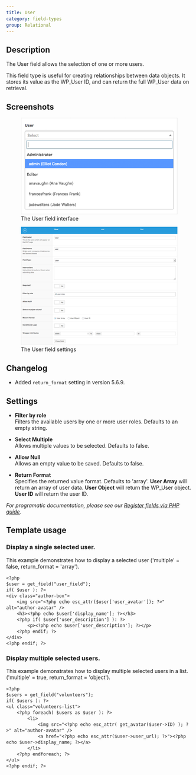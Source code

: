 ```yaml
---
title: User
category: field-types
group: Relational
---
```


## Description
The User field allows the selection of one or more users.

This field type is useful for creating relationships between data objects. It stores its value as the WP_User ID, and can return the full WP_User data on retrieval.

## Screenshots
<div class="gallery">
	<figure>
		<a href="https://raw.githubusercontent.com/AdvancedCustomFields/docs/master/assets/acf-user-field-interface.png">
			<img src="https://raw.githubusercontent.com/AdvancedCustomFields/docs/master/assets/acf-user-field-interface.png" alt="acf-user-field-interface" />
		</a>
		<figcaption>The User field interface</figcaption>
	</figure>
	<figure>
		<a href="https://raw.githubusercontent.com/AdvancedCustomFields/docs/master/assets/acf-user-field-settings.png">
			<img src="https://raw.githubusercontent.com/AdvancedCustomFields/docs/master/assets/acf-user-field-settings.png" alt="acf-user-field-settings" />
		</a>
		<figcaption>The User field settings</figcaption>
	</figure>
</div>

## Changelog
- Added `return_format` setting in version 5.6.9.

## Settings
- **Filter by role**  
  Filters the available users by one or more user roles. Defaults to an empty string.
  
- **Select Multiple**  
  Allows multiple values to be selected. Defaults to false.
  
- **Allow Null**  
  Allows an empty value to be saved. Defaults to false.
  
- **Return Format**  
  Specifies the returned value format. Defaults to 'array'.
  **User Array** will return an array of user data.
  **User Object** will return the WP_User object.
  **User ID** will return the user ID.
  
*For programatic documentation, please see our [Register fields via PHP guide](https://www.advancedcustomfields.com/resources/register-fields-via-php/)*.

## Template usage

### Display a single selected user.
This example demonstrates how to display a selected user ('multiple' = false, return_format = 'array').
```
<?php
$user = get_field("user_field");
if( $user ): ?>
<div class="author-box">
	<img src="<?php echo esc_attr($user['user_avatar']); ?>" alt="author-avatar" />
	<h3><?php echo $user['display_name']; ?></h3>
	<?php if( $user['user_description'] ): ?>
		<p><?php echo $user['user_description']; ?></p>
	<?php endif; ?>
</div>
<?php endif; ?>
```

### Display multiple selected users.
This example demonstrates how to display multiple selected users in a list. ('multiple' = true, return_format = 'object').
```
<?php
$users = get_field("volunteers");
if( $users ): ?>
<ul class="volunteers-list">
	<?php foreach( $users as $user ): ?>
		<li>
			<img src="<?php echo esc_attr( get_avatar($user->ID) ); ?>" alt="author-avatar" />
			<a href="<?php echo esc_attr($user->user_url); ?>"><?php echo $user->display_name; ?></a>
		</li>
	<?php endforeach; ?>
</ul>
<?php endif; ?>
```
